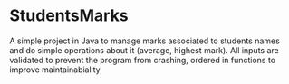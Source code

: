 # StudentsMarks
A simple project in Java to manage marks associated to students names and do simple operations about it (average, highest mark). All inputs are validated to prevent the program from crashing, ordered in functions to improve maintainabiality
